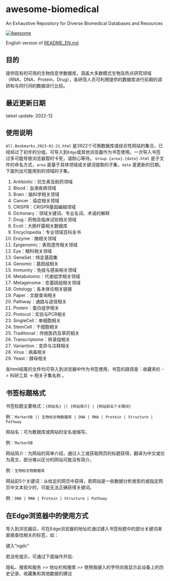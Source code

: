 # awesome-biomedical
An Exhaustive Repository for Diverse Biomedical Databases and Resources

[![Awesome](https://awesome.re/badge.svg)](https://awesome.re)

English version of [README_EN.md](README_EN.md)

## 目的
提供现有的可用的生物信息学数据库，涵盖大多数模式生物及热点研究领域（RNA、DNA、Protein、Drug），各研究人员可利用提供的数据库进行前期的调研和与同行间的数据进行比较。

## 最近更新日期
latest update: 2022-12

## 使用说明
`All.Bookmarks.2023-02-21.html` 是3922个可用数据库或综合性网站的集合，已经经过了初步的分组，可导入到`Edge`或其他浏览器作为书签使用。一次导入书签过多可能导致浏览器暂时卡死，请耐心等待。
`Group.{area}.{date}.html` 是子文件的命名方式，`area` 是基于具体领域或关键词提取的子集，`date` 是更新的日期。下面列出可能用到的领域的子集。

1. Antibiotic：抗生素及耐药领域
2. Blood：血液疾病领域
3. Brain：脑科学相关领域
4. Cancer：癌症相关领域
5. CRISPR：CRISPR基因编辑领域
6. Dictionary：领域关键词、专业名词、术语的解释
7. Drug：药物及临床试验相关领域
8. Ecoli：大肠杆菌相关数据库
9. Encyclopedia：专业领域百科全书
10. Enzyme：酶相关领域
11. Epigenomic：表观遗传相关领域
12. Eye：眼科相关领域
13. GeneSet：特定基因集
14. Genomic：基因组相关
15. Immunity：免疫与感染相关领域
16. Metabolomic：代谢组学相关领域
17. Metagenome：宏基因组相关领域
18. Ontology：各本体论相关链接
19. Paper：文献查询相关
20. Pathway：通路与途径相关
21. Protein：蛋白组学相关
22. Protocol：实验与PCR相关
23. SingleCell：单细胞相关
24. StemCell：干细胞相关
25. Traditional：传统医药及草药相关
26. Transcriptome：转录组相关
27. Variantion：变异与注释相关
28. Virus：病毒相关
29. Yeast：酵母相关

各html结尾的文件均可导入到浏览器中作为书签使用，书签的路径是：收藏夹栏 -> 科研工具 -> 相关子集名称 。

## 书签标题格式

书签标题主要格式：`{网站名} || {网站简介} | {网站前五个关键词}`

例：`MarkerDB || 生物标志物数据库 | DNA | RNA | Protein | Structure | Pathway`

网站名：可为数据库或网站的全名或缩写。

例：`MarkerDB`

网站简介：为网站的简单介绍，通过人工或获取网页的标题获得，翻译为中文或仅为英文，部分难以区分的网站可能没有简介。

例：`生物标志物数据库`

网站前5个关键词：从给定的网页中获得，若网站是一些数据分析类型的或指定网页中文本较少的，可能无法正确获得关键词。

例：`DNA | RNA | Protein | Structure | Pathway`

## 在Edge浏览器中的使用方式

导入到浏览器后，可在Edge浏览器的地址栏通过键入书签标题中的部分关键词来直接查找相关的标签，如：

键入“ngdc”

若没有提示，可通过下面操作开启:

隐私、搜索和服务 >> 地址栏和搜索 >> 使用我键入的字符向我显示此设备上的历史记录、收藏集和其他数据的建议
